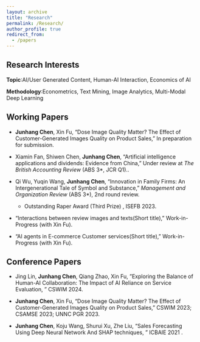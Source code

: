 ```yaml
---
layout: archive
title: "Research"
permalink: /Research/
author_profile: true
redirect_from:
  - /papers
---
```


Research Interests
------
**Topic**:AI/User Generated Content, Human-AI Interaction, Economics of AI

**Methodology**:Econometrics, Text Mining, Image Analytics, Multi-Modal Deep Learning

Working Papers
------
* **Junhang Chen**, Xin Fu, “Dose Image Quality Matter? The Effect of Customer-Generated Images Quality on Product Sales,” In preparation for submission.
<!-- to *Journal of Management Information System* (FT50). -->

* Xiamin Fan, Shiwen Chen, **Junhang Chen**, “Artificial intelligence applications and dividends: Evidence from China,” Under review at *The British Accounting Review* (ABS 3*, JCR Q1)..

* Qi Wu, Yuqin Wang, **Junhang Chen**, “Innovation in Family Firms: An Intergenerational Tale of Symbol and Substance,” *Management and Organization Review* (ABS 3*), 2nd round review.
  * Outstanding Raper Award (Third Prize) , ISEFB 2023.

* “Interactions between review images and texts(Short title),” Work-in-Progress (with Xin Fu).

* “AI agents in E-commerce Customer services(Short title),” Work-in-Progress (with Xin Fu).

Conference Papers
------

* Jing Lin, **Junhang Chen**, Qiang Zhao, Xin Fu, ”Exploring the Balance of Human-AI Collaboration: The Impact of AI Reliance on Service Evaluation, ” CSWIM 2024.

* **Junhang Chen**, Xin Fu, “Dose Image Quality Matter? The Effect of Customer-Generated Images Quality on Product Sales,” CSWIM 2023; CSAMSE 2023; UNNC PGR 2023.

* **Junhang Chen**, Koju Wang, Shurui Xu, Zhe Liu, “Sales Forecasting Using Deep Neural Network And SHAP techniques, ” ICBAIE 2021 .